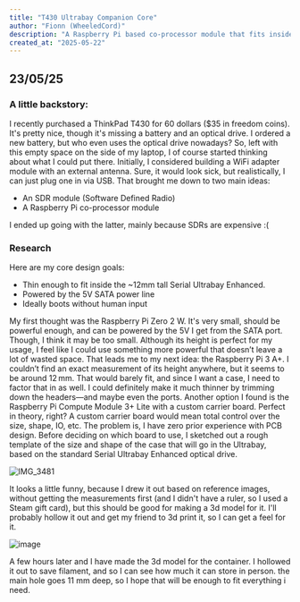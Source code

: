 ```yaml
---
title: "T430 Ultrabay Companion Core"
author: "Fionn (WheeledCord)"
description: "A Raspberry Pi based co-processor module that fits inside the ThinkPad T430 (And hopefully similar models) Ultrabay."
created_at: "2025-05-22"
---
```


## 23/05/25
### A little backstory:

I recently purchased a ThinkPad T430 for 60 dollars ($35 in freedom coins). It's pretty nice, though it's missing a battery and an optical drive. I ordered a new battery, but who even uses the optical drive nowadays? So, left with this empty space on the side of my laptop, I of course started thinking about what I could put there. Initially, I considered building a WiFi adapter module with an external antenna. Sure, it would look sick, but realistically, I can just plug one in via USB. That brought me down to two main ideas:

- An SDR module (Software Defined Radio)
- A Raspberry Pi co-processor module

I ended up going with the latter, mainly because SDRs are expensive :(

### Research
Here are my core design goals:
- Thin enough to fit inside the ~12mm tall Serial Ultrabay Enhanced.
- Powered by the 5V SATA power line
- Ideally boots without human input

My first thought was the Raspberry Pi Zero 2 W. It's very small, should be powerful enough, and can be powered by the 5V I get from the SATA port. Though, I think it may be too small. Although its height is perfect for my usage, I feel like I could use something more powerful that doesn’t leave a lot of wasted space. That leads me to my next idea: the Raspberry Pi 3 A+. I couldn’t find an exact measurement of its height anywhere, but it seems to be around 12 mm. That would barely fit, and since I want a case, I need to factor that in as well. I could definitely make it much thinner by trimming down the headers—and maybe even the ports. Another option I found is the Raspberry Pi Compute Module 3+ Lite with a custom carrier board. Perfect in theory, right? A custom carrier board would mean total control over the size, shape, IO, etc. The problem is, I have zero prior experience with PCB design. Before deciding on which board to use, I sketched out a rough template of the size and shape of the case that will go in the Ultrabay, based on the standard Serial Ultrabay Enhanced optical drive.

![IMG_3481](https://github.com/user-attachments/assets/9df797d9-3733-4b6c-aa58-ce4df23fb898)

It looks a little funny, because I drew it out based on reference images, without getting the measurements first (and I didn't have a ruler, so I used a Steam gift card), but this should be good for making a 3d model for it. I'll probably hollow it out and get my friend to 3d print it, so I can get a feel for it. 

![image](https://github.com/user-attachments/assets/53f3d6d3-d7ec-42be-a7cd-015ad86d6c5a)

A few hours later and I have made the 3d model for the container. I hollowed it out to save filament, and so I can see how much it can store in person. the main hole goes 11 mm deep, so I hope that will be enough to fit everything i need.

